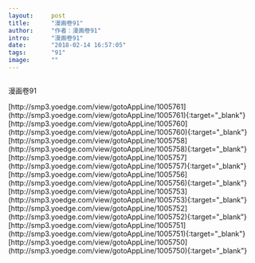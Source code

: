 ```yaml
---
layout:     post
title:      "漫画卷91"
author:     "作者：漫画卷91"
intro:      "漫画卷91"
date:       "2018-02-14 16:57:05"
tags:       "91"
image:      ""
---
```

<div style="text-align: center">
<p><img src=""/></p>
</div>
<p class="post-meta">
<span>漫画卷91</span>
</p>
[http://smp3.yoedge.com/view/gotoAppLine/1005761](http://smp3.yoedge.com/view/gotoAppLine/1005761){:target="_blank"}
[http://smp3.yoedge.com/view/gotoAppLine/1005760](http://smp3.yoedge.com/view/gotoAppLine/1005760){:target="_blank"}
[http://smp3.yoedge.com/view/gotoAppLine/1005758](http://smp3.yoedge.com/view/gotoAppLine/1005758){:target="_blank"}
[http://smp3.yoedge.com/view/gotoAppLine/1005757](http://smp3.yoedge.com/view/gotoAppLine/1005757){:target="_blank"}
[http://smp3.yoedge.com/view/gotoAppLine/1005756](http://smp3.yoedge.com/view/gotoAppLine/1005756){:target="_blank"}
[http://smp3.yoedge.com/view/gotoAppLine/1005753](http://smp3.yoedge.com/view/gotoAppLine/1005753){:target="_blank"}
[http://smp3.yoedge.com/view/gotoAppLine/1005752](http://smp3.yoedge.com/view/gotoAppLine/1005752){:target="_blank"}
[http://smp3.yoedge.com/view/gotoAppLine/1005751](http://smp3.yoedge.com/view/gotoAppLine/1005751){:target="_blank"}
[http://smp3.yoedge.com/view/gotoAppLine/1005750](http://smp3.yoedge.com/view/gotoAppLine/1005750){:target="_blank"}


